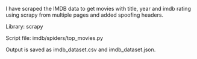 I have scraped the IMDB data to get movies with title, year and imdb rating using scrapy from multiple pages and added spoofing headers.


Library: scrapy


Script file: imdb/spiders/top_movies.py


Output is saved as imdb_dataset.csv and imdb_dataset.json.



